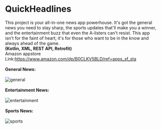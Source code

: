 # QuickHeadlines
This project is your all-in-one news app powerhouse. It's got the general news you need to stay sharp, the sports updates that'll make you a winner, and the entertainment buzz that even the A-listers can't resist. This app isn't for the faint of heart; it's for those who want to be in the know and always ahead of the game.<br>
<B>(Kotlin, XML, REST API, Retrofit)</B><br>
Amazon appstore Link:https://www.amazon.com/dp/B0CLKV5BLD/ref=apps_sf_sta<br><br><B>General News:</B><br><br>
![general](https://github.com/Swapnil-J-Patil/QuickHeadlines/assets/129786110/69dfa65a-f8e9-47d0-8d0a-f95b489cb4be)<br><br><B>Entertainment News:</B><br><br>
![entertainment](https://github.com/Swapnil-J-Patil/QuickHeadlines/assets/129786110/7e6324b2-ef11-4678-9617-09d120573f4b)<br><br><B>Sports News:</B><br><br>
![sports](https://github.com/Swapnil-J-Patil/QuickHeadlines/assets/129786110/fd0e72d6-8c54-4c45-b69c-a16b0c044539)<br><br>
